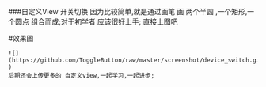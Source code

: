 ###自定义View 开关切换
    因为比较简单,就是通过画笔 画 两个半圆 ,一个矩形,一个圆点 组合而成;对于初学者 应该很好上手;
    直接上图吧

#效果图


    ![](https://github.com/ToggleButton/raw/master/screenshot/device_switch.gif )
    后期还会上传更多的 自定义view,一起学习,一起进步;
